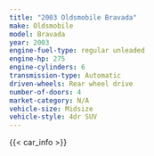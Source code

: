 ```yaml
---
title: "2003 Oldsmobile Bravada"
make: Oldsmobile
model: Bravada
year: 2003
engine-fuel-type: regular unleaded
engine-hp: 275
engine-cylinders: 6
transmission-type: Automatic
driven-wheels: Rear wheel drive
number-of-doors: 4
market-category: N/A
vehicle-size: Midsize
vehicle-style: 4dr SUV
---
```


{{< car_info >}}
